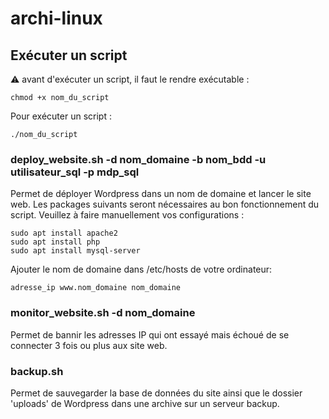 # archi-linux

## Exécuter un script
:warning: avant d'exécuter un script, il faut le rendre exécutable :
```
chmod +x nom_du_script
```

Pour exécuter un script : 
```
./nom_du_script
```
### deploy_website.sh -d nom_domaine -b nom_bdd -u utilisateur_sql -p mdp_sql
Permet de déployer Wordpress dans un nom de domaine et lancer le site web.
Les packages suivants seront nécessaires au bon fonctionnement du script. Veuillez à faire manuellement vos configurations :
```
sudo apt install apache2
sudo apt install php
sudo apt install mysql-server
```

Ajouter le nom de domaine dans /etc/hosts de votre ordinateur:
```
adresse_ip www.nom_domaine nom_domaine
```
### monitor_website.sh -d nom_domaine
Permet de bannir les adresses IP qui ont essayé mais échoué de se connecter 3 fois ou plus aux site web.

### backup.sh 
Permet de sauvegarder la base de données du site ainsi que le dossier 'uploads' de Wordpress dans une archive sur un serveur backup.